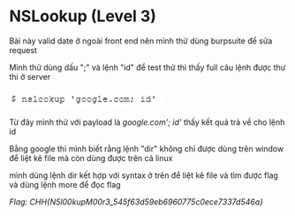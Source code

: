 # NSLookup (Level 3)

Bài này valid date ở ngoài front end nên mình thử dùng burpsuite để sửa request

Mình thử dùng dấu ";" và lệnh "id" để test thử thì thấy full câu lệnh được thư thi ở server

![alt text](image.png)

Từ đây mình thử với payload là *google.com'; id'* thấy kết quả trả về cho lệnh id

Bằng google thì mình biết rằng lệnh "dir" không chỉ được dùng trên window để liệt kê file mà còn dùng được trên cả linux

mình dùng lệnh dir kết hợp với syntax ở trên để liệt kê file và tìm được flag và dùng lệnh more để đọc flag

*Flag: CHH{N5l00kupM00r3_545f63d59eb6960775c0ece7337d546a}*